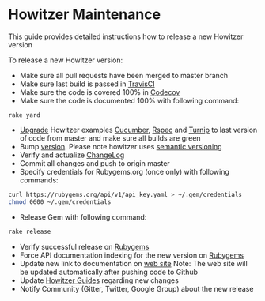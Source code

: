 # Howitzer Maintenance

This guide provides detailed instructions how to release a new Howitzer version

To release a new Howitzer version:

* Make sure all pull requests have been merged to master branch
* Make sure last build is passed in [TravisCI](https://app.travis-ci.com/github/strongqa/howitzer)
* Make sure the code is covered 100% in [Codecov](https://codecov.io/gh/strongqa/howitzer/branch/master)
* Make sure the code is documented 100% with following command:
```
rake yard
```
* [Upgrade](https://github.com/strongqa/howitzer/wiki/Migration-to-new-version) Howitzer examples [Cucumber](https://github.com/strongqa/howitzer_example_cucumber), [Rspec](https://github.com/strongqa/howitzer_example_rspec) and [Turnip](https://github.com/strongqa/howitzer_example_turnip) to last version of code from master and make sure all builds are green
* Bump [version](lib/howitzer/version.rb). Please note howitzer uses [semantic versioning](https://semver.org/)
* Verify and actualize [ChangeLog](CHANGELOG.md)
* Commit all changes and push to origin master
* Specify credentials for Rubygems.org (once only) with following commands:
```bash
curl https://rubygems.org/api/v1/api_key.yaml > ~/.gem/credentials
chmod 0600 ~/.gem/credentials
```
* Release Gem with following command:
```bash
rake release
```
* Verify successful release on [Rubygems](https://rubygems.org/gems/howitzer)
* Force API documentation indexing for the new version on [Rubygems](https://rubygems.org/gems/howitzer)
* Update new link to documentation on [web site](https://github.com/romikoops/howitzer-framework.io/tree/gh-pages) Note: The web site will be updated automatically after pushing code to Github
* Update [Howitzer Guides](https://github.com/strongqa/docs.howitzer-framework.io/blob/gh-pages/README.md) regarding new changes
* Notify Community (Gitter, Twitter, Google Group) about the new release
